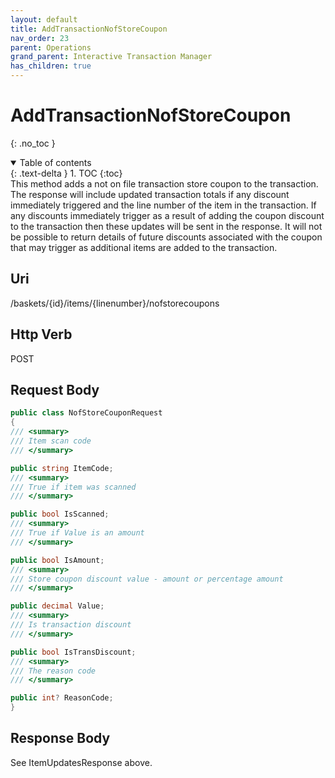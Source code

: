 ```yaml
---
layout: default
title: AddTransactionNofStoreCoupon
nav_order: 23
parent: Operations
grand_parent: Interactive Transaction Manager
has_children: true
---
```

# AddTransactionNofStoreCoupon 
{: .no_toc }
<details open markdown="block">
  <summary>
    Table of contents
  </summary>
  {: .text-delta }
1. TOC
{:toc}
</details>
This method adds a not on file transaction store coupon to the
transaction. The response will include updated transaction totals if any
discount immediately triggered and the line number of the item in the
transaction. If any discounts immediately trigger as a result of adding
the coupon discount to the transaction then these updates will be sent
in the response. It will not be possible to return details of future
discounts associated with the coupon that may trigger as additional
items are added to the transaction.

## Uri
/baskets/{id}/items/{linenumber}/nofstorecoupons

## Http Verb
POST

## Request Body
```csharp
public class NofStoreCouponRequest
{
/// <summary>
/// Item scan code
/// </summary>

public string ItemCode;
/// <summary>
/// True if item was scanned
/// </summary>

public bool IsScanned;
/// <summary>
/// True if Value is an amount
/// </summary>

public bool IsAmount;
/// <summary>
/// Store coupon discount value - amount or percentage amount
/// </summary>

public decimal Value;
/// <summary>
/// Is transaction discount
/// </summary>

public bool IsTransDiscount;
/// <summary>
/// The reason code
/// </summary>

public int? ReasonCode;
}
```
## Response Body

See ItemUpdatesResponse above.
